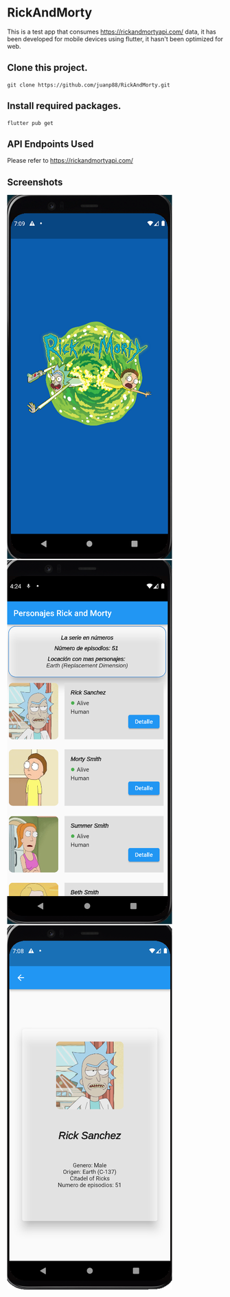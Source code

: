 # RickAndMorty

This is a test app that consumes  https://rickandmortyapi.com/ data, it has been developed for mobile devices using flutter, it hasn't been optimized for web. 

## Clone this project.

`git clone https://github.com/juanp88/RickAndMorty.git`

## Install required packages.

`flutter pub get`


## API Endpoints Used

Please refer to https://rickandmortyapi.com/

## Screenshots
![screenshot 1](images/screenshot.png)
![screenshot 2](images/screenshot2.png)
![screenshot 3](images/screenshot3.png)

